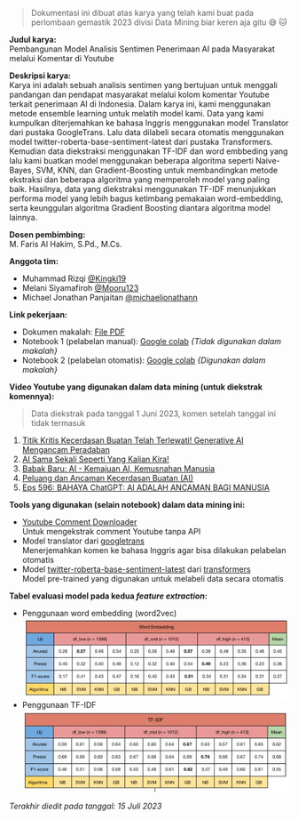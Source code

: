 > Dokumentasi ini dibuat atas karya yang telah kami buat pada perlombaan gemastik 2023 divisi Data Mining biar keren aja gitu 😅 🐱

**Judul karya:**  
Pembangunan Model Analisis Sentimen Penerimaan AI pada Masyarakat melalui Komentar di Youtube

**Deskripsi karya:**  
Karya ini adalah sebuah analisis sentimen yang bertujuan untuk menggali pandangan dan pendapat masyarakat melalui kolom komentar Youtube terkait penerimaan AI di Indonesia. Dalam karya ini, kami menggunakan metode ensemble learning untuk melatih model kami. Data yang kami kumpulkan diterjemahkan ke bahasa Inggris menggunakan model Translator dari pustaka GoogleTrans. Lalu data dilabeli secara otomatis menggunakan model twitter-roberta-base-sentiment-latest dari pustaka Transformers. Kemudian data diekstraksi menggunakan TF-IDF dan word embbeding yang lalu kami buatkan model menggunakan beberapa algoritma seperti Naive-Bayes, SVM, KNN, dan Gradient-Boosting untuk membandingkan metode ekstraksi dan beberapa algoritma yang memperoleh model yang paling baik. Hasilnya, data yang diekstraksi menggunakan TF-IDF menunjukkan performa model yang lebih bagus ketimbang pemakaian word-embedding, serta keunggulan algoritma Gradient Boosting diantara algoritma model lainnya.

**Dosen pembimbing:**  
M. Faris Al Hakim, S.Pd., M.Cs.

**Anggota tim:**  
- Muhammad Rizqi [@Kingki19](https://github.com/Kingki19)
- Melani Siyamafiroh [@Mooru123](https://github.com/Mooru123)
- Michael Jonathan Panjaitan [@michaeljonathann](https://github.com/michaeljonathann)

**Link pekerjaan:**
- Dokumen makalah: [File PDF](https://github.com/Kingki19/We-and-techa---Gemastik-Data-mining-2023/blob/main/GEMASTIK%20XVI%20-%20Penambangan%20Data%20-%20GEMASTIK23-986616898%20-%20We%20and%20Techa%20-%20Pembangunan%20Model%20Analisis%20Sentimen%20Penerimaan%20AI%20pada%20Masyarakat%20melalui%20Komentar%20di%20Youtube.pdf)
- Notebook 1 (pelabelan manual): [Google colab](https://colab.research.google.com/drive/1_JCuKx3Ru9_cNlxSchSUWofqpYH96Ycd?usp=sharing) *{Tidak digunakan dalam makalah}*
- Notebook 2 (pelabelan otomatis): [Google colab](https://colab.research.google.com/drive/1DdJ0T4a_DaShO9ZpAScXkpGQZyMjrvpP?usp=sharing) *{Digunakan dalam makalah}*

**Video Youtube yang digunakan dalam data mining (untuk diekstrak komennya):**
> Data diekstrak pada tanggal 1 Juni 2023, komen setelah tanggal ini tidak termasuk  
1. [Titik Kritis Kecerdasan Buatan Telah Terlewati! Generative AI Mengancam Peradaban](https://www.youtube.com/watch?v=dWsIA2aOstA)
2. [AI Sama Sekali Seperti Yang Kalian Kira!](https://youtu.be/_FcHPrRY5zg)
3. [Babak Baru: AI - Kemajuan AI, Kemusnahan Manusia](https://youtu.be/yVrLflh3Ebk)
4. [Peluang dan Ancaman Kecerdasan Buatan (AI)](https://youtu.be/qAe8oGKiRbc)
5. [Eps 596: BAHAYA ChatGPT: AI ADALAH ANCAMAN BAGI MANUSIA](https://youtu.be/GA6cTuHgT7w)  

**Tools yang digunakan (selain notebook) dalam data mining ini:**
- [Youtube Comment Downloader](https://github.com/egbertbouman/youtube-comment-downloader)  
  Untuk mengekstrak comment Youtube tanpa API
- Model translator dari [googletrans](https://py-googletrans.readthedocs.io/en/latest/)  
Menerjemahkan komen ke bahasa Inggris agar bisa dilakukan pelabelan otomatis
- Model [twitter-roberta-base-sentiment-latest](https://huggingface.co/cardiffnlp/twitter-roberta-base-sentiment-latest) dari [transformers](https://huggingface.co/docs/transformers/index)  
Model pre-trained yang digunakan untuk melabeli data secara otomatis

**Tabel evaluasi model pada kedua *feature extraction*:** 
- Penggunaan word embedding (word2vec)  
![tabel word embedding](word_embedding.jpg)
- Penggunaan TF-IDF  
![tabel tf-idf](TF-IDF.jpg)

*Terakhir diedit pada tanggal: 15 Juli 2023*

